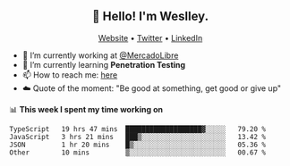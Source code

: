 <h2 align="center">👋 Hello! I'm Weslley.</h2>
<p align="center">
  <a href="http://weslleyneri.com.br">Website</a> •
  <a href="https://twitter.com/Weslley_Neri">Twitter</a> •
  <a href="https://www.linkedin.com/in/weslley-neri-3658908b">LinkedIn</a>
</p>


- 🔭 I’m currently working at [@MercadoLibre](https://github.com/mercadolibre)
- 🌱 I’m currently learning **Penetration Testing**
- 📫 How to reach me: [here](mailto:weslley39@gmail.com)
- ☁️ Quote of the moment: "Be good at something, get good or give up"

📊 **This week I spent my time working on**
<!--START_SECTION:waka-->

```text
TypeScript   19 hrs 47 mins  ███████████████████▓░░░░░   79.20 %
JavaScript   3 hrs 21 mins   ███▒░░░░░░░░░░░░░░░░░░░░░   13.42 %
JSON         1 hr 20 mins    █▒░░░░░░░░░░░░░░░░░░░░░░░   05.36 %
Other        10 mins         ▒░░░░░░░░░░░░░░░░░░░░░░░░   00.67 %
```

<!--END_SECTION:waka-->

<!-- Inspired by https://github.com/gruselhaus/gruselhaus -->